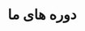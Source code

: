 ---
title: "دوره های ما"
draft: false
bg_image: "images/IMG.jpg"
description : "انجمن با همکاری دیگر سازمان ها و اساتید معتبر و موفق در بازار کار اقدام به ایجاد دوره ها و کارگاه هایی در جهت بالابردن مهارت های جانبی دانشجویان می‌کند."
---